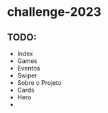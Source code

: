 ﻿# challenge-2023

## TODO: 

- Index
- Games
- Eventos
- Swiper
- Sobre o Projeto
- Cards
- Hero
- 
